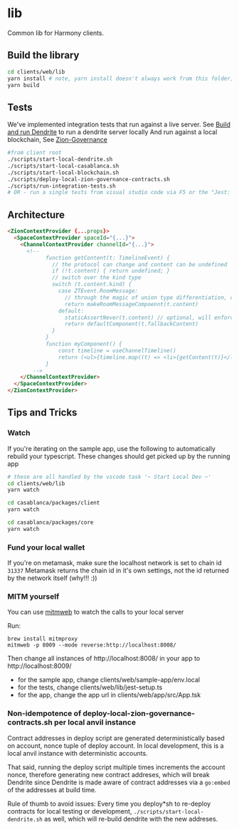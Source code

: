 # lib

Common lib for Harmony clients.

## Build the library

```bash
cd clients/web/lib
yarn install # note, yarn install doesn't always work from this folder, try from root
yarn build
```

## Tests

We've implemented integration tests that run against a live server. See [Build and run Dendrite](../../../servers/README.md) to run a dendrite server locally
And run against a local blockchain, See [Zion-Governance](https://github.com:HereNotThere/zion-governance)

```bash
#from client root
./scripts/start-local-dendrite.sh
./scripts/start-local-casablanca.sh
./scripts/start-local-blockchain.sh
./scripts/deploy-local-zion-governance-contracts.sh
./scripts/run-integration-tests.sh
# OR - run a single tests from visual studio code via F5 or the "Jest: current file in 'web/lib/` commmand
```

## Architecture

```html
<ZionContextProvider {...props}>
  <SpaceContextProvider spaceId="{...}">
    <ChannelContextProvider channelId="{...}">
      <!-- 
            function getContent(t: TimelineEvent) {
              // the protocol can change and content can be undefined
              if (!t.content) { return undefined; }
              // switch over the kind type
              switch (t.content.kind) {
                case ZTEvent.RoomMessage: 
                  // through the magic of union type differentiation, content is now typed to RoomMessageEvent 
                  return makeRoomMessageCompoennt(t.content)
                default: 
                  staticAssertNever(t.content) // optional, will enforce compile time check for enum exhaustion
                  return defaultComponent(t.fallbackContent)
              }
            }
            function myComponent() {
                const timeline = useChannelTimeline()
                return (<ul>{timeline.map((t) => <li>{getContent(t)}</li>)}</ul>)
            }
        -->
    </ChannelContextProvider>
  </SpaceContextProvider>
</ZionContextProvider>
```

## Tips and Tricks

### Watch

If you're iterating on the sample app, use the following to automatically rebuild your typescript. These changes should get picked up by the running app

```bash
# these are all handled by the vscode task '~ Start Local Dev ~'
cd clients/web/lib
yarn watch

cd casablanca/packages/client
yarn watch

cd casablanca/packages/core
yarn watch
```

### Fund your local wallet

If you're on metamask, make sure the localhost network is set to chain id `31337` Metamask returns the chain id in it's own settings, not the id returned by the network itself (why!!! :))

### MITM yourself

You can use [mitmweb](https://mitmproxy.org/) to watch the calls to your local server

Run:

```
brew install mitmproxy
mitmweb -p 8009 --mode reverse:http://localhost:8008/

```

Then change all instances of http://localhost:8008/ in your app to http://localhost:8009/

- for the sample app, change clients/web/sample-app/env.local
- for the tests, change clients/web/lib/jest-setup.ts
- for the app, change the app url in clients/web/app/src/App.tsk

### Non-idempotence of deploy-local-zion-governance-contracts.sh per local anvil instance

Contract addresses in deploy script are generated deterministically based on account, nonce tuple
of deploy account. In local development, this is a local anvil instance with deterministic accounts.

That said, running the deploy script multiple times increments the account nonce, therefore generating
new contract addreses, which will break Dendrite since Dendrite is made aware of contract addresses via
a `go:embed` of the addresses at build time.

Rule of thumb to avoid issues: Every time you deploy\*sh to re-deploy contracts for local testing or development,
`./scripts/start-local-dendrite.sh` as well, which will re-build dendrite with the new addreses.
